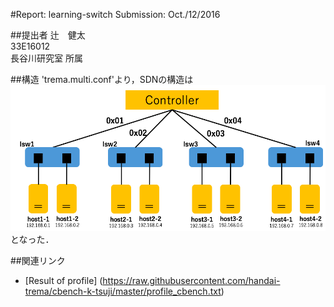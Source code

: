 #Report: learning-switch
Submission: Oct./12/2016  

##提出者
辻　健太  
33E16012  
長谷川研究室 所属  

##構造
'trema.multi.conf'より，SDNの構造は
![Network Structure](https://github.com/handai-trema/learning-switch-k-tsuji/blob/master/img/NetworkStructure.png)
となった．


##関連リンク
* [Result of profile] (https://raw.githubusercontent.com/handai-trema/cbench-k-tsuji/master/profile_cbench.txt)
